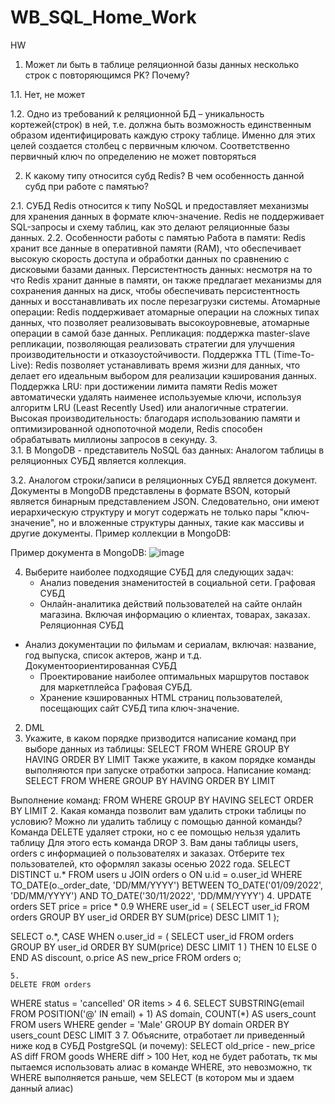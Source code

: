# WB_SQL_Home_Work
HW
1.	Может ли быть в таблице реляционной базы данных несколько строк с повторяющимся PK? Почему?

1.1.	Нет, не может

1.2.	Одно из требований к реляционной БД – уникальность кортежей(строк) в ней, т.е. должна быть возможность единственным образом идентифицировать каждую строку таблице. Именно для этих целей создается столбец с первичным ключом. Соответственно первичный ключ по определению не может повторяться

2.	К какому типу относится субд Redis? В чем особенность данной субд при работе с памятью?

2.1.	 СУБД Redis относится к типу NoSQL и предоставляет механизмы для хранения данных в формате ключ-значение. Redis не поддерживает SQL-запросы и схему таблиц, как это делают реляционные базы данных.
2.2.	 Особенности работы с памятью
Работа в памяти: Redis хранит все данные в оперативной памяти (RAM), что обеспечивает высокую скорость доступа и обработки данных по сравнению с дисковыми базами данных.
Персистентность данных: несмотря на то что Redis хранит данные в памяти, он также предлагает механизмы для сохранения данных на диск, чтобы обеспечивать персистентность данных и восстанавливать их после перезагрузки системы.
Атомарные операции: Redis поддерживает атомарные операции на сложных типах данных, что позволяет реализовывать высокоуровневые, атомарные операции в самой базе данных.
Репликация: поддержка master-slave репликации, позволяющая реализовать стратегии для улучшения производительности и отказоустойчивости.
Поддержка TTL (Time-To-Live): Redis позволяет устанавливать время жизни для данных, что делает его идеальным выбором для реализации кэширования данных.
Поддержка LRU: при достижении лимита памяти Redis может автоматически удалять наименее используемые ключи, используя алгоритм LRU (Least Recently Used) или аналогичные стратегии.
Высокая производительность: благодаря использованию памяти и оптимизированной однопоточной модели, Redis способен обрабатывать миллионы запросов в секунду.
3.	
3.1.	В MongoDB -  представитель NoSQL баз данных:
Аналогом таблицы в реляционных СУБД является коллекция.

3.2.	Аналогом строки/записи в реляционных СУБД является документ. Документы в MongoDB  представлены в формате BSON, который является бинарным представлением JSON. Следовательно, они имеют иерархическую структуру и могут содержать не только пары "ключ-значение", но и вложенные структуры данных, такие как массивы и другие документы.
	Пример коллекции в MongoDB:
		 
Пример документа в MongoDB:
![image](https://github.com/lihofe78/WB_SQL_Home_Work/assets/56295103/81c39491-e7ab-4142-996b-9b8053814b37)

 
4. Выберите наиболее подходящие СУБД для следующих задач:  
	- Анализ поведения знаменитостей в социальной сети.
	Графовая СУБД
	- Онлайн-аналитика действий пользователей на сайте онлайн магазина. Включая информацию о 	клиентах, товарах, заказах.
Реляционная СУБД 
- Анализ документации по фильмам и сериалам, включая: название, год выпуска, список актеров, жанр и т.д.
		Документоориентированная СУБД
	- Проектирование наиболее оптимальных маршрутов поставок для маркетплейса
		Графовая СУБД.
	- Хранение кэшированных HTML страниц пользователей, посещающих сайт
		СУБД типа ключ-значение.

2. DML
1. Укажите, в каком порядке призводится написание команд при выборе данных из таблицы:
SELECT FROM WHERE GROUP BY HAVING ORDER BY LIMIT
Также укажите, в каком порядке команды выполняются при запуске отработки запроса.
Написание команд: SELECT FROM WHERE GROUP BY HAVING ORDER BY LIMIT

Выполнение команд: FROM WHERE GROUP BY HAVING SELECT ORDER BY LIMIT 
2.	 Какая команда позволит вам удалить строки таблицы по условию? Можно ли удалить таблицу с помощью данной команды?
Команда DELETE удаляет строки, но с ее помощью нельзя удалить таблицу
Для этого есть команда DROP
3.	Вам даны таблицы users, orders с информацией о пользователях и заказах. Отберите тех пользователей, кто оформлял заказы осенью 2022 года.
SELECT DISTINCT u.*
FROM users u
JOIN orders o ON u.id = o.user_id
WHERE TO_DATE(o._order_date, 'DD/MM/YYYY') BETWEEN TO_DATE('01/09/2022', 'DD/MM/YYYY') AND TO_DATE('30/11/2022', 'DD/MM/YYYY')
     	4.
	UPDATE orders
SET price = price * 0.9
WHERE user_id = (
    SELECT user_id
    FROM orders
    GROUP BY user_id
    ORDER BY SUM(price) DESC
    LIMIT 1
);

SELECT o.*, 
       CASE WHEN o.user_id = (
           SELECT user_id
           FROM orders
           GROUP BY user_id
           ORDER BY SUM(price) DESC
           LIMIT 1
       ) THEN 10 ELSE 0 END AS discount,
       o.price AS new_price
FROM orders o;

	5. 
	DELETE FROM orders
WHERE status = 'cancelled' OR items > 4
6. 
SELECT SUBSTRING(email FROM POSITION('@' IN email) + 1) AS domain,
       COUNT(*) AS users_count
FROM users
WHERE gender = 'Male'
GROUP BY domain
ORDER BY users_count DESC
LIMIT 3
7. Объясните, отработает ли приведенный ниже код в СУБД PostgreSQL (и почему):
SELECT old_price - new_price AS diff 
FROM goods 
WHERE diff > 100
Нет, код не будет работать, тк мы пытаемся использовать алиас в команде WHERE, это невозможно, тк WHERE выполняется раньше, чем SELECT (в котором мы и здаем данный алиас)





